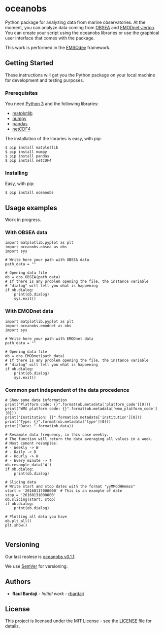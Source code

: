 # oceanobs

Python package for analyzing data from marine observatories.
At the moment, you can analyze data coming from [OBSEA](http://www.obsea.es) and [EMODnet-Jerico](http://www.jerico-ri.eu/data-access/).
You can create your script using the oceanobs libraries or use the graphical user interface that comes with the package.

This work is performed in the [EMSOdev](http://www.emsodev.eu/) framework.

## Getting Started

These instructions will get you the Python package on your local machine for development and testing purposes.

### Prerequisites

You need [Python 3](https://www.python.org/downloads/) and the following libraries:

- [matplotlib](http://matplotlib.org/)
- [numpy](http://www.numpy.org/)
- [pandas](http://pandas.pydata.org/)
- [netCDF4](http://unidata.github.io/netcdf4-python/)

The installation of the libraries is easy, with pip:

	$ pip install matplotlib
	$ pip install numpy
	$ pip install pandas
	$ pip install netCDF4

### Installing

Easy, with pip:

	$ pip install oceanobs

## Usage examples

Work in progress.

### With OBSEA data

```
import matplotlib.pyplot as plt
import oceanobs.obsea as obs
import sys

# Write here your path with OBSEA data  
path_data = ""

# Opening data file
ob = obs.OBSEA(path_data)
# If there is any problem opening the file, the instance variable 
# "dialog" will tell you what is happening
if ob.dialog:
    print(ob.dialog)
	sys.exit()
```

### With EMODnet data

```
import matplotlib.pyplot as plt
import oceanobs.emodnet as obs
import sys

# Write here your path with EMODnet data  
path_data = ""

# Opening data file
ob = obs.EMODnet(path_data)
# If there is any problem opening the file, the instance variable 
# "dialog" will tell you what is happening
if ob.dialog:
    print(ob.dialog)
	sys.exit()
```

### Common part independent of the data procedence

```
# Show some data information
print("Platform code: {}".format(ob.metadata['platform_code'][0]))
print("WMO platform code: {}".format(ob.metadata['wmo_platform_code'][0]))
print("Institution: {}".format(ob.metadata['institution'][0]))
print("Type: {}".format(ob.metadata['type'][0]))
print("Data: ".format(ob.data))

# Resample data frequency, in this case weekly. 
# The function will return the data averaging all values in a week.
# Most comont resamples:
# - Weekly -> W
# - Daily -> D
# - Hourly -> H
# - Every minute -> T
ob.resample_data('W')
if ob.dialog:
    print(ob.dialog)

# Slicing data
# Write start and stop dates with the format "yyMMddHHmmss"
start = '20160117000000' # This is an example of date
stop = '20160131000000'
ob.slicing(start, stop)
if ob.dialog:
    print(ob.dialog)

# Plotting all data you have
ob.plt_all()
plt.show()
	
```
## Versioning

Our last realese is [oceanobs v0.1.1](https://github.com/rbardaji/oceanobs/tarball/0.1.1).

We use [SemVer](http://semver.org/) for versioning.

## Authors

* **Raul Bardaji** - *Initial work* - [rbardaji](https://github.com/rbardaji)

## License

This project is licensed under the MIT License - see the [LICENSE](LICENSE) file for details.
